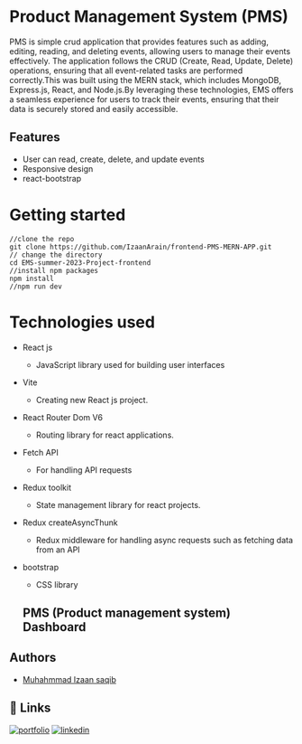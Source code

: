 # Product Management System (PMS)
PMS is simple crud application that provides features such as adding, editing, reading, and deleting events, allowing users to manage their events effectively. The application follows the CRUD (Create, Read, Update, Delete) operations, ensuring that all event-related tasks are performed correctly.This was built using the MERN stack, which includes MongoDB, Express.js, React, and Node.js.By leveraging these technologies, EMS offers a seamless experience for users to track their events, ensuring that their data is securely stored and easily accessible.

## Features
- User can read, create, delete, and update events
- Responsive design
- react-bootstrap

# Getting started
    //clone the repo
    git clone https://github.com/IzaanArain/frontend-PMS-MERN-APP.git
    // change the directory
    cd EMS-summer-2023-Project-frontend
    //install npm packages
    npm install
    //npm run dev

# Technologies used
* React js
  * JavaScript library used for building user interfaces
* Vite
  * Creating new React js project.
* React Router Dom V6
  * Routing library for react applications.
* Fetch API 
  * For handling API requests
* Redux toolkit
  * State management library for react projects.
* Redux createAsyncThunk
  * Redux middleware for handling async requests such as fetching data from an API
* bootstrap
  * CSS library

  ## PMS (Product management system) Dashboard

## Authors
- [Muhahmmad Izaan saqib](https://github.com/IzaanArain)


## 🔗 Links
[![portfolio](https://img.shields.io/badge/my_portfolio-000?style=for-the-badge&logo=ko-fi&logoColor=white)](https://github.com/IzaanArain)
[![linkedin](https://img.shields.io/badge/linkedin-0A66C2?style=for-the-badge&logo=linkedin&logoColor=white)](https://www.linkedin.com/in/izaan-saquib/)
